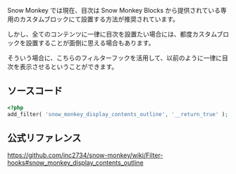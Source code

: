 Snow Monkey では現在、目次は Snow Monkey Blocks から提供されている専用のカスタムブロックにて設置する方法が推奨されています。

しかし、全てのコンテンツに一律に目次を設置たい場合には、都度カスタムブロックを設置することが面倒に思える場合もあります。

そういう場合に、こちらのフィルターフックを活用して、以前のように一律に目次を表示させるということができます。

## ソースコード
```php
<?php
add_filter( 'snow_monkey_display_contents_outline', '__return_true' );
```

## 公式リファレンス
https://github.com/inc2734/snow-monkey/wiki/Filter-hooks#snow_monkey_display_contents_outline